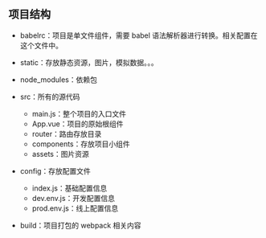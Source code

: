 ## 项目结构

- babelrc：项目是单文件组件，需要 babel 语法解析器进行转换。相关配置在这个文件中。

- static：存放静态资源，图片，模拟数据。。。

- node_modules：依赖包

- src：所有的源代码
  - main.js：整个项目的入口文件
  - App.vue：项目的原始根组件
  - router：路由存放目录
  - components：存放项目小组件
  - assets：图片资源
- config：存放配置文件
  - index.js：基础配置信息
  - dev.env.js：开发配置信息
  - prod.env.js：线上配置信息
- build：项目打包的 webpack 相关内容

​	

